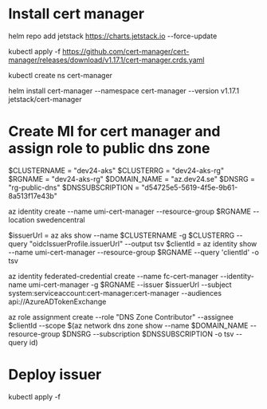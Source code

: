 # Install cert manager

helm repo add jetstack https://charts.jetstack.io --force-update

kubectl apply -f https://github.com/cert-manager/cert-manager/releases/download/v1.17.1/cert-manager.crds.yaml

kubectl create ns cert-manager

helm install cert-manager --namespace cert-manager --version v1.17.1 jetstack/cert-manager


# Create MI for cert manager and assign role to public dns zone

$CLUSTERNAME = "dev24-aks"
$CLUSTERRG = "dev24-aks-rg"
$RGNAME = "dev24-aks-rg"
$DOMAIN_NAME = "az.dev24.se"
$DNSRG = "rg-public-dns"
$DNSSUBSCRIPTION = "d54725e5-5619-4f5e-9b61-8a513f17e43b"

az identity create --name umi-cert-manager --resource-group $RGNAME --location swedencentral

$issuerUrl = az aks show --name $CLUSTERNAME -g $CLUSTERRG  --query "oidcIssuerProfile.issuerUrl" --output tsv
$clientId = az identity show --name umi-cert-manager --resource-group $RGNAME --query 'clientId' -o tsv

az identity federated-credential create --name fc-cert-manager --identity-name umi-cert-manager -g $RGNAME --issuer $issuerUrl --subject system:serviceaccount:cert-manager:cert-manager --audiences api://AzureADTokenExchange

az role assignment create --role "DNS Zone Contributor" --assignee $clientId  --scope $(az network dns zone show --name $DOMAIN_NAME --resource-group $DNSRG --subscription $DNSSUBSCRIPTION -o tsv --query id)

# Deploy issuer

kubectl apply -f 